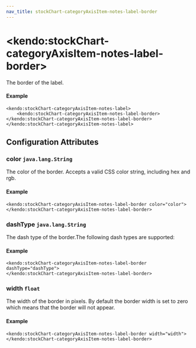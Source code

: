 ```yaml
---
nav_title: stockChart-categoryAxisItem-notes-label-border
---
```


# \<kendo:stockChart-categoryAxisItem-notes-label-border\>

The border of the label.

#### Example
    <kendo:stockChart-categoryAxisItem-notes-label>
        <kendo:stockChart-categoryAxisItem-notes-label-border></kendo:stockChart-categoryAxisItem-notes-label-border>
    </kendo:stockChart-categoryAxisItem-notes-label>

## Configuration Attributes

### color `java.lang.String`

The color of the border. Accepts a valid CSS color string, including hex and rgb.

#### Example
    <kendo:stockChart-categoryAxisItem-notes-label-border color="color">
    </kendo:stockChart-categoryAxisItem-notes-label-border>

### dashType `java.lang.String`

The dash type of the border.The following dash types are supported:

#### Example
    <kendo:stockChart-categoryAxisItem-notes-label-border dashType="dashType">
    </kendo:stockChart-categoryAxisItem-notes-label-border>

### width `float`

The width of the border in pixels. By default the border width is set to zero which means that the border will not appear.

#### Example
    <kendo:stockChart-categoryAxisItem-notes-label-border width="width">
    </kendo:stockChart-categoryAxisItem-notes-label-border>

